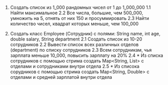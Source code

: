 1. Создать список из 1_000 рандомных чисел от 1 до 1_000_000
   1.1 Найти максимальное
   2.2 Все числа, большие, чем 500_000, умножить на 5, отнять от них 150 и просуммировать
   2.3 Найти количество чисел, квадрат которых меньше, чем 100_000

2. Создать класс Employee (Сотрудник) с полями: String name, int age, double salary, String department
   2.1 Создать список из 10-20 сотрудников
   2.2 Вывести список всех различных отделов (department) по списку сотрудников
   2.3 Всем сотрудникам, чья зарплата меньше 10_000, повысить зарплату на 20%
   2.4 * Из списка сотрудников с помощью стрима создать Map<String, List<Employee>> с отделами и сотрудниками внутри
   отдела
   2.5 * Из списока сорудников с помощью стрима создать Map<String, Double> с отделами и средней зарплатой внутри отдела
